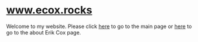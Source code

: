 # www.ecox.rocks

Welcome to my website. Please click <a href="https://ecox.rocks">here</a> to go to the main page or <a href="https://ecox.rocks/about/">here</a> to go to the about Erik Cox page.
